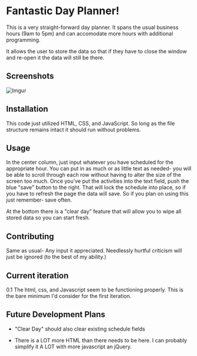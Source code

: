 # Fantastic Day Planner!

This is a very straight-forward day planner. It spans the usual business hours (9am to 5pm) and can accomodate more hours with additional programming. 

It allows the user to store the data so that if they have to close the window and re-open it the data will still be there.

## Screenshots

![Imgur](https://i.imgur.com/fB2chzK.png)

## Installation

This code just utilized HTML, CSS, and JavaScript. So long as the file structure remains intact it should run without problems.


## Usage

In the center column, just input whatever you have scheduled for the appropriate hour. You can put in as much or as little text as needed- you will be able to scroll through each row without having to alter the size of the screen too much. Once you've put the activities into the text field, push the blue "save" button to the right. That will lock the schedule into place, so if you have to refresh the page the data will save. So if you plan on using this just remember- save often.

At the bottom there is a "clear day" feature that will allow you to wipe all stored data so you can start fresh.


## Contributing

Same as usual- Any input it appreciated. Needlessly hurtful criticism will just be ignored (to the best of my ability.)


## Current iteration

0.1  The html, css, and Javascript seem to be functioning properly. This is the bare minimum I'd consider for the first iteration. 


## Future Development Plans

- "Clear Day" should also clear existing schedule fields

- There is a LOT more HTML than there needs to be here. I can probably simplify it A LOT with more javascript an jQuery.
